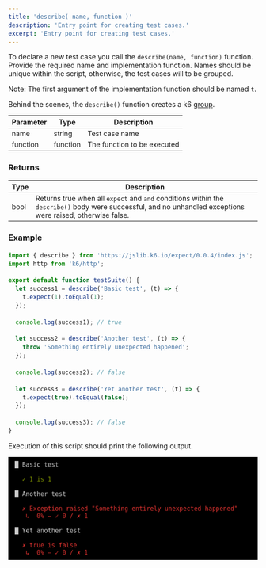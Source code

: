 ```yaml
---
title: 'describe( name, function )'
description: 'Entry point for creating test cases.'
excerpt: 'Entry point for creating test cases.'
---
```


To declare a new test case you call the `describe(name, function)` function. Provide the required name and implementation function.
Names should be unique within the script, otherwise, the test cases will to be grouped.

Note: The first argument of the implementation function should be named `t`.

Behind the scenes, the `describe()` function creates a k6 [group](/javascript-api/v0.32/k6/group-name-fn).

| Parameter | Type     | Description                 |
| --------- | -------- | --------------------------- |
| name      | string   | Test case name              |
| function  | function | The function to be executed |

### Returns

| Type | Description                                                                                                                                                 |
| ---- | ----------------------------------------------------------------------------------------------------------------------------------------------------------- |
| bool | Returns true when all `expect` and `and` conditions within the `describe()` body were successful, and no unhandled exceptions were raised, otherwise false. |

### Example

<CodeGroup labels={[]}>

```javascript
import { describe } from 'https://jslib.k6.io/expect/0.0.4/index.js';
import http from 'k6/http';

export default function testSuite() {
  let success1 = describe('Basic test', (t) => {
    t.expect(1).toEqual(1);
  });

  console.log(success1); // true

  let success2 = describe('Another test', (t) => {
    throw 'Something entirely unexpected happened';
  });

  console.log(success2); // false

  let success3 = describe('Yet another test', (t) => {
    t.expect(true).toEqual(false);
  });

  console.log(success3); // false
}
```

</CodeGroup>

Execution of this script should print the following output.

![output](./images/test-output.png)
